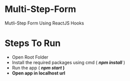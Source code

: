 # Multi-Step-Form
Mutli-Step Form Using ReactJS Hooks

# Steps To Run
- Open Root Folder
- Install the required packages using cmd ( <b><i>npm install</i></b> )
- Run the app ( <b><i>npm start</i> )
- Open app in localhost url
